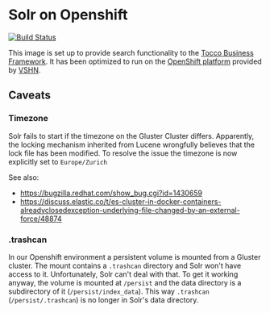# Solr on Openshift
[![Build Status](https://travis-ci.org/pgerber/openshift-solr.svg?branch=master)](https://travis-ci.org/pgerber/openshift-solr)

This image is set up to provide search functionality to the [Tocco Business Framework](https://www.tocco.ch). It has been optimized
to run on the [OpenShift platform](https://www.openshift.com) provided by [VSHN](https://vshn.ch/en/).

## Caveats

### Timezone

Solr fails to start if the timezone on the Gluster Cluster differs. Apparently, the locking mechanism inherited from Lucene wrongfully
believes that the lock file has been modified. To resolve the issue the timezone is now explicitly set to `Europe/Zurich`

See also:
* https://bugzilla.redhat.com/show_bug.cgi?id=1430659
* https://discuss.elastic.co/t/es-cluster-in-docker-containers-alreadyclosedexception-underlying-file-changed-by-an-external-force/48874


### .trashcan

In our Openshift environment a persistent volume is mounted from a Gluster cluster. The mount contains a `.trashcan` directory
and Solr won't have access to it. Unfortunately, Solr can't deal with that. To get it working anyway, the volume is mounted
at `/persist` and the data directory is a subdirectory of it (`/persist/index_data`). This way `.trashcan` (`/persist/.trashcan`) is no longer
in Solr's data directory.
